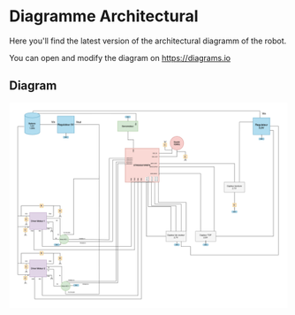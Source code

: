 # Diagramme Architectural

Here you'll find the latest version of the architectural diagramm of the robot.

You can open and modify the diagram on https://diagrams.io


## Diagram


![alt text](https://github.com/Artpel1805/Beerator/blob/c7040ba262a589acf3b375378c714cb0e631a574/Diagramme/Architectural_Diagram.png)
